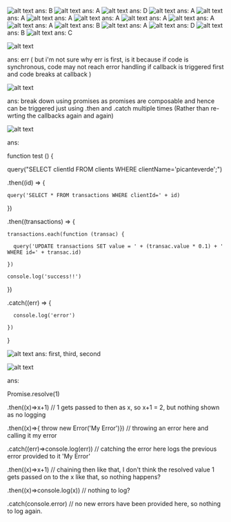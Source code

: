 ![alt text](imgs/1.png?raw=true 'start')
ans: B
![alt text](imgs/2.png?raw=true 'start')
ans: A
![alt text](imgs/3.png?raw=true 'start')
ans: D
![alt text](imgs/4.png?raw=true 'start')
ans: A
![alt text](imgs/5.png?raw=true 'start')
ans: A
![alt text](imgs/6.png?raw=true 'start')
ans: A
![alt text](imgs/7.png?raw=true 'start')
ans: A
![alt text](imgs/8.png?raw=true 'start')
ans: A
![alt text](imgs/9.png?raw=true 'start')
ans: A
![alt text](imgs/10.png?raw=true 'start')
ans: A
![alt text](imgs/11.png?raw=true 'start')
ans: B
![alt text](imgs/12.png?raw=true 'start')
ans: A
![alt text](imgs/13.png?raw=true 'start')
ans: D
![alt text](imgs/14.png?raw=true 'start')
ans: B
![alt text](imgs/15.png?raw=true 'start')
ans: C

![alt text](imgs/16.png?raw=true 'start')
<br />

ans: err ( but i'm not sure why err is first, is it because if code is synchronous, code may not reach error handling if callback is triggered first and code breaks at callback )

![alt text](imgs/17.png?raw=true 'start')

ans: break down using promises as promises are composable and hence can be triggered just using .then and .catch multiple times (Rather than re-wrting the callbacks again and again)

![alt text](imgs/18.png?raw=true 'start')

ans:

function test () {

  query("SELECT clientId FROM clients WHERE clientName='picanteverde';")

  .then((id) => {

    query('SELECT * FROM transactions WHERE clientId=' + id)

  })

  .then((transactions) => {

    transactions.each(function (transac) {

      query('UPDATE transactions SET value = ' + (transac.value * 0.1) + ' WHERE id=' + transac.id)

    })

    console.log('success!!')

  })

  .catch((err) => {

      console.log('error')

    })
    
}

![alt text](imgs/19.png?raw=true 'start')
ans: first, third, second

![alt text](imgs/20.png?raw=true 'start')

ans:

Promise.resolve(1)

.then((x)=>x+1) // 1 gets passed to then as x, so x+1 = 2, but nothing shown as no logging

.then((x)=>{ throw new Error('My Error')}) // throwing an error here and calling it my error

.catch((err)=>console.log(err)) // catching the error here logs the previous error provided to it 'My Error'

.then((x)=>x+1) // chaining then like that, I don't think the resolved value 1 gets passed on to the x like that, so nothing happens?

.then((x)=>console.log(x)) // nothing to log?

.catch(console.error) // no new errors have been provided here, so nothing to log again.
